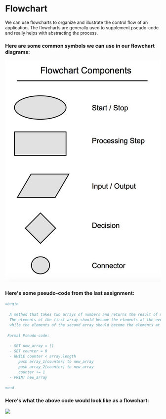 # Flowchart

We can use flowcharts to organize and illustrate the control flow of an application.
The flowcharts are generally used to supplement pseudo-code and really helps with abstracting the process.

### Here are some common symbols we can use in our flowchart diagrams:

<img src="lesson_2/images/flowchart_components.jpg">

### Here's some pseudo-code from the last assignment:

```ruby
=begin

  A method that takes two arrays of numbers and returns the result of merging the arrays.
  The elements of the first array should become the elements at the even indexes of the returned array,
  while the elements of the second array should become the elements at the odd indexes:

 Formal Pseudo-code:

  - SET new_array = []
  - SET counter = 0
  - WHILE counter < array.length
      push array_1[counter] to new_array
      push array_2[counter] to new_array
      counter += 1
  - PRINT new_array

=end
```

### Here's what the above code would look like as a flowchart:

<img src="LS_RB101/lesson_2/images/flowchart-diagram.drawio.png">
